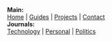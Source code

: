 **Main:** </br>
[Home](/index.html) |
[Guides](/guides/index-guides.html) |
[Projects](/projects.html) |
[Contact](/contact.html) </br>
**Journals:** </br>
[Technology](/journal/tech/index-tech.html) |
[Personal](/journal/personal/index-personal.html) |
[Politics](/journal/politics/index-politics.html)
